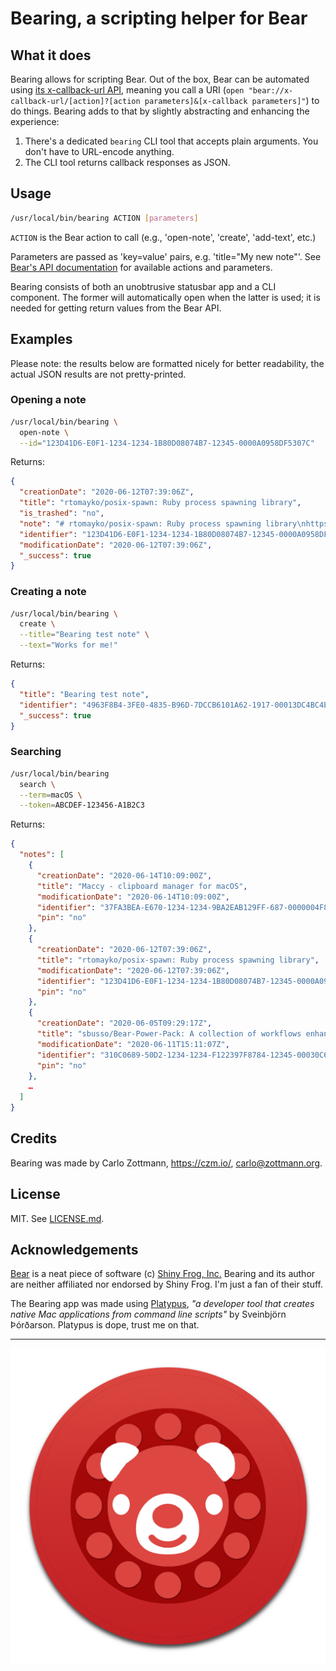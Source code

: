 # Bearing, a scripting helper for Bear

## What it does

Bearing allows for scripting Bear. Out of the box, Bear can be automated using
[its x-callback-url API](https://bear.app/faq/X-callback-url%20Scheme%20documentation/),
meaning you call a URI
(`open "bear://x-callback-url/[action]?[action parameters]&[x-callback parameters]"`)
to do things.  Bearing adds to that by slightly abstracting and enhancing the
experience:

1. There's a dedicated `bearing` CLI tool that accepts plain arguments.  You
   don't have to URL-encode anything.
2. The CLI tool returns callback responses as JSON.


## Usage

```bash
/usr/local/bin/bearing ACTION [parameters]
```

`ACTION` is the Bear action to call (e.g., 'open-note', 'create', 'add-text',
etc.)

Parameters are passed as 'key=value' pairs, e.g. 'title="My new note"'. See
[Bear's API documentation](https://bear.app/faq/X-callback-url%20Scheme%20documentation/)
for available actions and parameters.

Bearing consists of both an unobtrusive statusbar app and a CLI component.
The former will automatically open when the latter is used; it is needed for
getting return values from the Bear API.


## Examples

Please note: the results below are formatted nicely for better readability, the
actual JSON results are not pretty-printed.

### Opening a note

```bash
/usr/local/bin/bearing \
  open-note \
  --id="123D41D6-E0F1-1234-1234-1B80D08074B7-12345-0000A0958DF5307C"
```

Returns:

```json
{
  "creationDate": "2020-06-12T07:39:06Z",
  "title": "rtomayko/posix-spawn: Ruby process spawning library",
  "is_trashed": "no",
  "note": "# rtomayko/posix-spawn: Ruby process spawning library\nhttps://github.com/rtomayko/posix-spawn\n\n…",
  "identifier": "123D41D6-E0F1-1234-1234-1B80D08074B7-12345-0000A0958DF5307C",
  "modificationDate": "2020-06-12T07:39:06Z",
  "_success": true
}
```

### Creating a note

```bash
/usr/local/bin/bearing \
  create \
  --title="Bearing test note" \
  --text="Works for me!"
```

Returns:

```json
{
  "title": "Bearing test note",
  "identifier": "4963F8B4-3FE0-4835-B96D-7DCCB6101A62-1917-00013DC4BC4EE819",
  "_success": true
}
```

### Searching

```bash
/usr/local/bin/bearing
  search \
  --term=macOS \
  --token=ABCDEF-123456-A1B2C3
```

Returns:

```json
{
  "notes": [
    {
      "creationDate": "2020-06-14T10:09:00Z",
      "title": "Maccy - clipboard manager for macOS",
      "modificationDate": "2020-06-14T10:09:00Z",
      "identifier": "37FA3BEA-E670-1234-1234-9BA2EAB129FF-687-0000004F844AA84B",
      "pin": "no"
    },
    {
      "creationDate": "2020-06-12T07:39:06Z",
      "title": "rtomayko/posix-spawn: Ruby process spawning library",
      "modificationDate": "2020-06-12T07:39:06Z",
      "identifier": "123D41D6-E0F1-1234-1234-1B80D08074B7-12345-0000A0958DF5307C",
      "pin": "no"
    },
    {
      "creationDate": "2020-06-05T09:29:17Z",
      "title": "sbusso/Bear-Power-Pack: A collection of workflows enhancing Bear writer app on iOS and Mac.",
      "modificationDate": "2020-06-11T15:11:07Z",
      "identifier": "310C0689-50D2-1234-1234-F122397F8784-12345-00030C6A48F46C48",
      "pin": "no"
    },
    …
  ]
}
```


## Credits

Bearing was made by Carlo Zottmann, <https://czm.io/>, <carlo@zottmann.org>.


## License

MIT.  See [LICENSE.md](LICENSE.md).


## Acknowledgements

[Bear](https://bear.app/) is a neat piece of software
(c) [Shiny Frog, Inc.](http://www.shinyfrog.net/)  Bearing and its
author are neither affiliated nor endorsed by Shiny Frog.  I'm just a fan of
their stuff.

The Bearing app was made using [Platypus](https://sveinbjorn.org/platypus), _"a
developer tool that creates native Mac applications from command line scripts"_
by Sveinbjörn Þórðarson.  Platypus is dope, trust me on that.

---

![app icon](assets/appicon.png)
